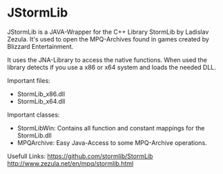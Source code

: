 JStormLib
=========
JStormLib is a JAVA-Wrapper for the C++ Library StormLib by Ladislav Zezula. It's used to open
the MPQ-Archives found in games created by Blizzard Entertainment.

It uses the JNA-Library to access the native functions.
When used the library detects if you use a x86 or x64 system and loads the needed DLL.

Important files:
  - StormLib_x86.dll
  - StormLib_x64.dll

Important classes:
  - StormLibWin: Contains all function and constant mappings for the StormLib.dll
  - MPQArchive: Easy Java-Access to some MPQ-Archive operations.

Usefull Links:
<a href="https://github.com/stormlib/StormLib">https://github.com/stormlib/StormLib</a><br>
<a href="http://www.zezula.net/en/mpq/stormlib.html">http://www.zezula.net/en/mpq/stormlib.html</a>

